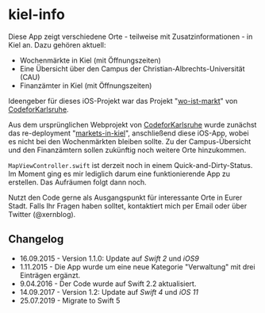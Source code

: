 # kiel-info

Diese App zeigt verschiedene Orte - teilweise mit Zusatzinformationen - in Kiel an. Dazu gehören aktuell:

* Wochenmärkte in Kiel (mit Öffnungszeiten)
* Eine Übersicht über den Campus der Christian-Albrechts-Universität (CAU)
* Finanzämter in Kiel (mit Öffnungszeiten)

Ideengeber für dieses iOS-Projekt war das Projekt "[wo-ist-markt](https://github.com/CodeforKarlsruhe/wo-ist-markt)" von [CodeforKarlsruhe](https://github.com/CodeforKarlsruhe).

Aus dem ursprünglichen Webprojekt von [CodeforKarlsruhe](https://github.com/CodeforKarlsruhe) wurde zunächst das re-deployment "[markets-in-kiel](https://github.com/niftycode/markets-in-kiel)", anschließend diese iOS-App, wobei es nicht bei den Wochenmärkten bleiben sollte. Zu der Campus-Übersicht und den Finanzämtern sollen zukünftig noch weitere Orte hinzukommen.

`MapViewController.swift` ist derzeit noch in einem Quick-and-Dirty-Status. Im Moment ging es mir lediglich darum eine funktionierende App zu erstellen. Das Aufräumen folgt dann noch.

Nutzt den Code gerne als Ausgangspunkt für interessante Orte in Eurer Stadt. Falls Ihr Fragen haben solltet, kontaktiert mich per Email oder über Twitter (@xernblog). 

## Changelog

* 16.09.2015 - Version 1.1.0: Update auf *Swift 2* und *iOS9*
* 1.11.2015 - Die App wurde um eine neue Kategorie "Verwaltung" mit drei Einträgen ergänzt.
* 9.04.2016 - Der Code wurde auf Swift 2.2 aktualisiert.
* 14.09.2017 - Version 1.2: Update auf *Swift 4* und *iOS 11*
* 25.07.2019 - Migrate to Swift 5


